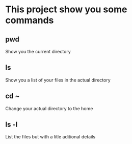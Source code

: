 # This project show you some commands
## pwd
Show you the current directory

## ls
Show you a list of your files in the actual directory

## cd ~
Change your actual directory to the home

## ls -l
List the files but with a litle aditional details
